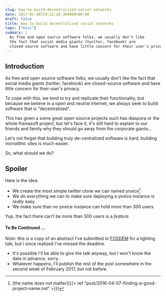 ```yaml
---
slug: how-to-build-decentralized-social-networks
date: 2017-01-06T19:22:20.304000+00:00
draft: false
title: How to build decentralized social networks
tags: ["misc"]
summary: |
  As free and open source software folks, we usually don't like
  the fact that social media giants (twitter, facebook) are
  closed-source software and have little concern for their user's privacy.
---
```



## Introduction

As free and open source software folks, we usually don't like
the fact that social media giants (twitter, facebook) are
closed-source software and have little concern for their user's privacy.

<!--more-->

To cope with this, we tend to try and replicate their functionality, but
because we believe in a open and neutral internet, we always seek to
build software that is "decentralized".

This has given a some great open-source projects such has
diaspora or the whole framasoft project, but let's face it,
it's still hard to explain to our friends and family why they should
go away from the corporate giants...

Let's not forget that building truly de-centralized software is _hard_, building
monolithic sites is much easier.

So, what should we do?

## Spoiler

Here is the idea:

* We create the most simple twitter clone we can named ynxice[^1]
* We do everything we can to make sure deploying a ynxice instance is _really_
  easy
* We make sure than no ynxice instance can hold more than 300 users

Yup, the fact there can't be more than 300 users is a _feature_.


#### To Be Continued ...

*Note*: this is a copy of an abstract I've submitted to
[FOSDEM](https://fosdem.org/2017/) for a lighting
talk, but I since realized I've missed the deadline.

* It's possible I'll be able to give the talk anyway, but I won't know the date
  in advance, sorry.
* Whatever happens, I'll publish the rest of the post somewhere in the second
  week of February 2017, but not before.



[^1]: [the name does not matter]({{< ref "post/2016-04-07-finding-a-good-project-name.md" >}})
